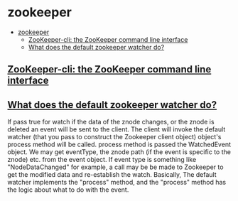 # zookeeper

- [zookeeper](#zookeeper)
  - [ZooKeeper-cli: the ZooKeeper command line interface](#zookeeper-cli-the-zookeeper-command-line-interface)
  - [What does the default zookeeper watcher do?](#what-does-the-default-zookeeper-watcher-do)

## [ZooKeeper-cli: the ZooKeeper command line interface](https://zookeeper.apache.org/doc/r3.6.2/zookeeperCLI.html)

## [What does the default zookeeper watcher do?](https://stackoverflow.com/questions/30432772/what-does-the-default-zookeeper-watcher-do)

If pass true for watch if the data of the znode changes, or the znode is deleted an event will be sent to the client. The client will invoke the default watcher (that you pass to construct the Zookeeper client object) object's process method will be called. process method is passed the WatchedEvent object. We may get eventType, the znode path (if the event is specific to the znode) etc. from the event object. If event type is something like "NodeDataChanged" for example, a call may be be made to Zookeeper to get the modified data and re-establish the watch. Basically, The default watcher implements the "process" method, and the "process" method has the logic about what to do with the event.
